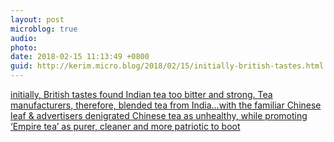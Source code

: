 ```yaml
---
layout: post
microblog: true
audio: 
photo: 
date: 2018-02-15 11:13:49 +0800
guid: http://kerim.micro.blog/2018/02/15/initially-british-tastes.html
---
```

[initially, British tastes found Indian tea too bitter and strong. Tea manufacturers, therefore, blended tea from India…with the familiar Chinese leaf & advertisers denigrated Chinese tea as unhealthy, while promoting ‘Empire tea’ as purer, cleaner and more patriotic to boot](http://aldai.ly/2F191Ts)

